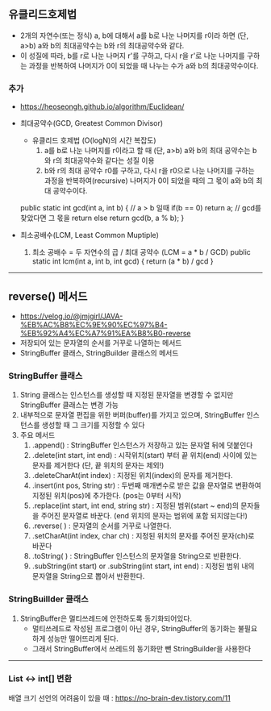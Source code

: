 ## 유클리드호제법
- 2개의 자연수(또는 정식) a, b에 대해서 a를 b로 나눈 나머지를 r이라 하면 (단, a>b)
a와 b의 최대공약수는 b와 r의 최대공약수와 같다.
- 이 성질에 따라, b를 r로 나눈 나머지 r'를 구하고, 다시 
r을 r'로 나눈 나머지를 구하는 과정을 반복하여 나머지가 0이 되었을 때 나누는 수가
a와 b의 최대공약수이다.

### 추가
- https://heoseongh.github.io/algorithm/Euclidean/
- 최대공약수(GCD, Greatest Common Divisor)
  - 유클리드 호제법 (O(logN)의 시간 복잡도)
    1. a를 b로 나눈 나머지를 r이라고 할 때 (단, a>b) a와 b의 최대 공약수는 b와 r의 최대공약수와 같다는 성질 이용
    2. b와 r의 최대 공약수 r0를 구하고, 다시 r을 r0으로 나눈 나머지를 구하는 과정을 반복하여(recursive) 나머지가 0이 되었을 때의 그 몫이 a와 b의 최대 공약수이다.
    
   public static int gcd(int a, int b) { // a > b 일때
     if(b == 0) return a;	// gcd를 찾았다면 그 몫을 return
     else return gcd(b, a % b);
   }

- 최소공배수(LCM, Least Common Muptiple)
  1. 최소 공배수 = 두 자연수의 곱 / 최대 공약수 (LCM = a * b / GCD)
    public static int lcm(int a, int b, int gcd) {
     return (a * b) / gcd
   }

---
## reverse() 메서드 
- https://velog.io/@jmjgirl/JAVA-%EB%AC%B8%EC%9E%90%EC%97%B4-%EB%92%A4%EC%A7%91%EA%B8%B0-reverse
- 저장되어 있는 문자열의 순서를 거꾸로 나열하는 메서드
- StringBuffer 클래스, StringBuilder 클래스의 메서드

### StringBuffer 클래스 
1. String 클래스는 인스턴스를 생성할 때 지정된 문자열을 변경할 수 없지만 StringBuffer 클래스는 변경 가능
2. 내부적으로 문자열 편집을 위한 버퍼(buffer)를 가지고 있으며, StringBuffer 인스턴스를 생성할 때 그 크기를 지정할 수 있다
3. 주요 메서드
   1. .append() : StringBuffer 인스턴스가 저장하고 있는 문자열 뒤에 덧붙인다
   2. .delete(int start, int end) : 시작위치(start) 부터 끝 위치(end) 사이에 있는 문자를 제거한다 (단, 끝 위치의 문자는 제외!)
   3. .deleteCharAt(int index) : 지정된 위치(index)의 문자를 제거한다.
   4. .insert(int pos, String str) : 두번째 매개변수로 받은 값을 문자열로 변환하여 지정된 위치(pos)에 추가한다. (pos는 0부터 시작)
   5. .replace(int start, int end, string str) : 지정된 범위(start ~ end)의 문자들을 주어진 문자열로 바꾼다. (end 위치의 문자는 범위에 포함 되지않는다!)
   6. .reverse( ) : 문자열의 순서를 거꾸로 나열한다.
   7. .setCharAt(int index, char ch) : 지정된 위치의 문자를 주어진 문자(ch)로 바꾼다
   8. .toString( ) : StringBuffer 인스턴스의 문자열을 String으로 반환한다.
   9. .subString(int start) or .subString(int start, int end) : 지정된 범위 내의 문자열을 String으로 뽑아서 반환한다.

### StringBuillder 클래스
1. StringBuffer은 멀티쓰레드에 안전하도록 동기화되어있다.
   - 멀티쓰레드로 작성된 프로그램이 아닌 경우, StringBuffer의 동기화는 불필요하게 성능만 떨어뜨리게 된다.
   - 그래서 StringBuffer에서 쓰레드의 동기화만 뺀 StringBuilder을 사용한다

---
### List<Integer> <-> int[] 변환
배열 크기 선언의 어려움이 있을 때 : https://no-brain-dev.tistory.com/11
